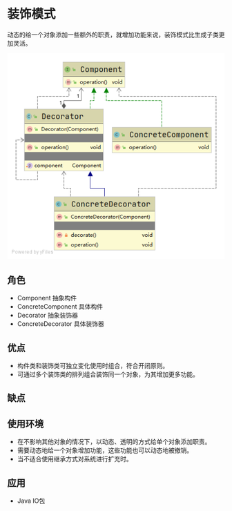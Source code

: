 # 装饰模式
动态的给一个对象添加一些额外的职责，就增加功能来说，装饰模式比生成子类更加灵活。

![uml](./src/main/java/uml/uml.png)

## 角色

- Component 抽象构件
- ConcreteComponent 具体构件
- Decorator 抽象装饰器
- ConcreteDecorator 具体装饰器

## 优点
- 构件类和装饰类可独立变化使用时组合，符合开闭原则。
- 可通过多个装饰类的排列组合装饰同一个对象，为其增加更多功能。

## 缺点

## 使用环境
- 在不影响其他对象的情况下，以动态、透明的方式给单个对象添加职责。
- 需要动态地给一个对象增加功能，这些功能也可以动态地被撤销。
- 当不适合使用继承方式对系统进行扩充时。

## 应用
- Java IO包